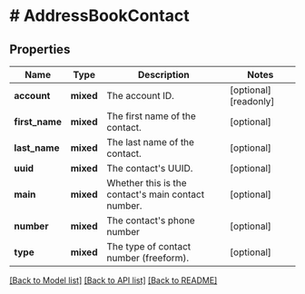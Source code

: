 # # AddressBookContact

## Properties

Name | Type | Description | Notes
------------ | ------------- | ------------- | -------------
**account** | **mixed** | The account ID. | [optional] [readonly]
**first_name** | **mixed** | The first name of the contact. | [optional]
**last_name** | **mixed** | The last name of the contact. | [optional]
**uuid** | **mixed** | The contact&#39;s UUID. | [optional]
**main** | **mixed** | Whether this is the contact&#39;s main contact number. | [optional]
**number** | **mixed** | The contact&#39;s phone number | [optional]
**type** | **mixed** | The type of contact number (freeform). | [optional]

[[Back to Model list]](../../README.md#models) [[Back to API list]](../../README.md#endpoints) [[Back to README]](../../README.md)
